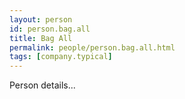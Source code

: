 ```yaml
---
layout: person
id: person.bag.all
title: Bag All
permalink: people/person.bag.all.html
tags: [company.typical]
---
```


Person details...